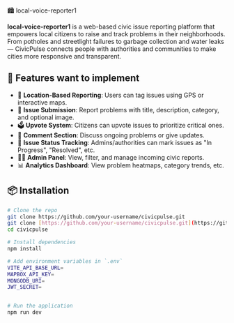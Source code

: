  🏙️ local-voice-reporter1

**local-voice-reporter1** is a web-based civic issue reporting platform that empowers local citizens to raise and track problems in their neighborhoods. From potholes and streetlight failures to garbage collection and water leaks — CivicPulse connects people with authorities and communities to make cities more responsive and transparent.

## 🚀 Features want to implement

- 📍 **Location-Based Reporting**: Users can tag issues using GPS or interactive maps.
- 📝 **Issue Submission**: Report problems with title, description, category, and optional image.
- 🗳️ **Upvote System**: Citizens can upvote issues to prioritize critical ones.
- 💬 **Comment Section**: Discuss ongoing problems or give updates.
- 🎯 **Issue Status Tracking**: Admins/authorities can mark issues as "In Progress", "Resolved", etc.
- 👨‍💻 **Admin Panel**: View, filter, and manage incoming civic reports.
- 📊 **Analytics Dashboard**: View problem heatmaps, category trends, etc.


## 📦 Installation

```bash
# Clone the repo
git clone https://github.com/your-username/civicpulse.git
git clone [https://github.com/your-username/civicpulse.git](https://github.com/Harshal809/local-voice-reporter1.git)
cd civicpulse

# Install dependencies
npm install

# Add environment variables in `.env`
VITE_API_BASE_URL=
MAPBOX_API_KEY=
MONGODB_URI=
JWT_SECRET=


# Run the application
npm run dev
